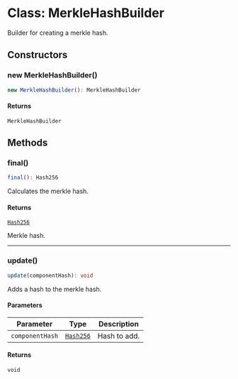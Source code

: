 # Class: MerkleHashBuilder

Builder for creating a merkle hash.

## Constructors

### new MerkleHashBuilder()

```ts
new MerkleHashBuilder(): MerkleHashBuilder
```

#### Returns

`MerkleHashBuilder`

## Methods

### final()

```ts
final(): Hash256
```

Calculates the merkle hash.

#### Returns

[`Hash256`](../../../index/classes/Hash256.md)

Merkle hash.

***

### update()

```ts
update(componentHash): void
```

Adds a hash to the merkle hash.

#### Parameters

| Parameter | Type | Description |
| ------ | ------ | ------ |
| `componentHash` | [`Hash256`](../../../index/classes/Hash256.md) | Hash to add. |

#### Returns

`void`
